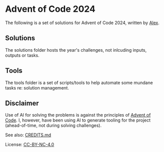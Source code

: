 # Advent of Code 2024

The following is a set of solutions for Advent of Code 2024, written by [Alex](https://github.com/delanni).

## Solutions

The solutions folder hosts the year's challenges, not inlcuding inputs, outputs or tasks.

## Tools

The tools folder is a set of scripts/tools to help automate some mundane tasks re: solution management.

## Disclaimer

Use of AI for solving the problems is against the principles of [Advent of Code](https://adventofcode.com/2024/about#faq_ai_leaderboard). I, however, have been using AI to generate tooling for the project (ahead-of-time, not during solving challenges).

See also: [CREDITS.md](./CREDITS.md)

License: [CC-BY-NC-4.0](https://creativecommons.org/licenses/by-nc/4.0/legalcode)
